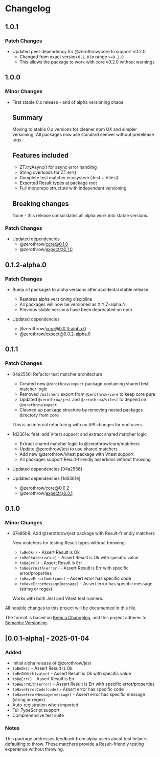 # Changelog

## 1.0.1

### Patch Changes

- Updated peer dependency for @zerothrow/core to support v0.2.0
  - Changed from exact version `0.1.0` to range `>=0.1.0`
  - This allows the package to work with core v0.2.0 without warnings

## 1.0.0

### Minor Changes

- First stable 0.x release - end of alpha versioning chaos

  ## Summary

  Moving to stable 0.x versions for cleaner npm UX and simpler versioning.
  All packages now use standard semver without prerelease tags.

  ## Features included
  - ZT.tryAsync() for async error handling
  - String overloads for ZT.err()
  - Complete test matcher ecosystem (Jest + Vitest)
  - Exported Result types at package root
  - Full monorepo structure with independent versioning

  ## Breaking changes

  None - this release consolidates all alpha work into stable versions.

### Patch Changes

- Updated dependencies
  - @zerothrow/core@0.1.0
  - @zerothrow/expect@0.1.0

## 0.1.2-alpha.0

### Patch Changes

- Bump all packages to alpha versions after accidental stable release
  - Restores alpha versioning discipline
  - All packages will now be versioned as X.Y.Z-alpha.N
  - Previous stable versions have been deprecated on npm

- Updated dependencies
  - @zerothrow/core@0.0.3-alpha.0
  - @zerothrow/expect@0.0.2-alpha.0

## 0.1.1

### Patch Changes

- 04a2556: Refactor test matcher architecture
  - Created new `@zerothrow/expect` package containing shared test matcher logic
  - Removed `/matchers` export from `@zerothrow/core` to keep core pure
  - Updated `@zerothrow/jest` and `@zerothrow/vitest` to depend on `@zerothrow/expect`
  - Cleaned up package structure by removing nested packages directory from core

  This is an internal refactoring with no API changes for end users.

- 1d3361e: feat: add Vitest support and extract shared matcher logic
  - Extract shared matcher logic to @zerothrow/core/matchers
  - Update @zerothrow/jest to use shared matchers
  - Add new @zerothrow/vitest package with Vitest support
  - All packages support Result-friendly assertions without throwing

- Updated dependencies [04a2556]
- Updated dependencies [1d3361e]
  - @zerothrow/core@0.0.2
  - @zerothrow/expect@0.0.1

## 0.1.0

### Minor Changes

- 67e96b8: Add @zerothrow/jest package with Result-friendly matchers

  New matchers for testing Result types without throwing:
  - `toBeOk()` - Assert Result is Ok
  - `toBeOkWith(value)` - Assert Result is Ok with specific value
  - `toBeErr()` - Assert Result is Err
  - `toBeErrWith(error)` - Assert Result is Err with specific error/properties
  - `toHaveErrorCode(code)` - Assert error has specific code
  - `toHaveErrorMessage(message)` - Assert error has specific message (string or regex)

  Works with both Jest and Vitest test runners.

All notable changes to this project will be documented in this file.

The format is based on [Keep a Changelog](https://keepachangelog.com/en/1.0.0/),
and this project adheres to [Semantic Versioning](https://semver.org/spec/v2.0.0.html).

## [0.0.1-alpha] - 2025-01-04

### Added

- Initial alpha release of @zerothrow/jest
- `toBeOk()` - Assert Result is Ok
- `toBeOkWith(value)` - Assert Result is Ok with specific value
- `toBeErr()` - Assert Result is Err
- `toBeErrWith(error)` - Assert Result is Err with specific error/properties
- `toHaveErrorCode(code)` - Assert error has specific code
- `toHaveErrorMessage(message)` - Assert error has specific message (string or regex)
- Auto-registration when imported
- Full TypeScript support
- Comprehensive test suite

### Notes

This package addresses feedback from alpha users about test helpers defaulting to throw. These matchers provide a Result-friendly testing experience without throwing.
